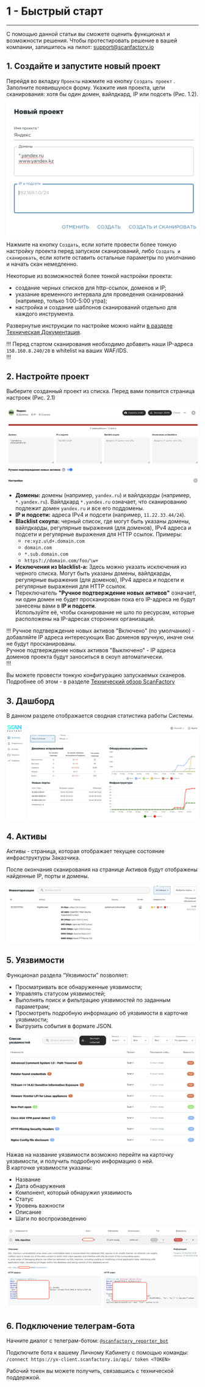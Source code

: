 # 1 - Быстрый старт

---

С помощью данной статьи вы сможете оценить функционал и возможности решения. Чтобы протестировать решение в вашей компании, запишитесь на пилот: [support@scanfactory.io](mailto:support@scanfactory.io)

## 1. Создайте и запустите новый проект

Перейдя во вкладку `Проекты` нажмите на кнопку `Создать проект` . Заполните появившуюся форму. Укажите имя проекта, цели сканирования: хотя бы один домен, вайлдкард, IP или подсеть (Рис. 1.2).

![Рис. 1.2](./static/1-2.png)

Нажмите на кнопку `Создать`, если хотите провести более тонкую настройку проекта перед запуском сканирований, либо `Cоздать и сканировать`, если хотите оставить остальные параметры по умолчанию и начать скан немедленно.

Некоторые из возможностей более тонкой настройки проекта:

- создание черных списков для http-ссылок, доменов и IP;
- указание временного интервала для проведения сканирований (например, только 1:00-5:00 утра);
- настройка и создание шаблонов сканирований отдельно для каждого инструмента.

Развернутые инструкции по настройке можно найти [в разделе Техническая Документация](./technical-overview.md).

!!!
Перед стартом сканирования необходимо добавить наши IP-адреса `158.160.8.240/28` в whitelist на ваших WAF/IDS.  
!!!

## 2. Настройте проект

Выберите созданный проект из списка. Перед вами появится страница настроек (Рис. 2.1)  

![Рис. 2.1](/static/1-3.png)

- **Домены:** домены (например, `yandex.ru`) и вайлдкарды (например, `*.yandex.ru`). Вайлдкард `*.yandex.ru` означает, что сканированию подлежит домен `yandex.ru` и все его поддомены.
- **IP и подсети:** адреса IPv4 и подсети (например, `11.22.33.44/24`).
- **Blacklist скоупа:** черный список, где могут быть указаны домены, вайлдкарды, регулярные выражения (для доменов), IPv4 адреса и подсети и регулярные выражения для HTTP ссылок.
Примеры:
  - `re:xyz.u\d+.domain.com`
  - `domain.com`
  - `*.sub.domain.com`
  - `https?://domain.com/foo/\w+`
- **Исключения из blacklist-a:** Здесь можно указать исключения из черного списка. Могут быть указаны домены, вайлдкарды, регулярные выражения (для доменов), IPv4 адреса и подсети и регулярные выражения для HTTP ссылок.
- Переключатель **"Ручное подтверждение новых активов"** означает, ни один домен не будет просканирован пока его IP-адреса не будут занесены вами в **IP и подсети**.  
Используйте её, чтобы сканирование не шло по ресурсам, которые расположены на IP-адресах сторонних организаций.  

!!!
Ручное подтверждение новых активов "Включено" (по умолчанию) - добавляйте IP адреса интересующих Вас доменов вручную, иначе они не будут просканированы.  
Ручное подтверждение новых активов "Выключено" - IP адреса доменов проекта будут заноситься в скоуп автоматически.  
!!!

Вы можете провести тонкую конфигурацию запускаемых сканеров. Подробнее об этом - в разделе [Технический обзор ScanFactory](/technical-overview.md) 

## 3. Дашборд

В данном разделе отображается сводная статистика работы Системы.

![Рис. 3.1](./static/3-1.png)

## 4. Активы

Активы - страница, которая отображает текущее состояние инфраструктуры Заказчика.

После окончания сканирования на странице Активов будут отображены найденные IP, порты и домены.

![Рис. 4.1](./static/4-1.png)

## 5. Уязвимости

Функционал раздела “Уязвимости” позволяет:

- Просматривать все обнаруженные уязвимости;  
- Управлять статусом уязвимостей;  
- Выполнять поиск и фильтрацию уязвимостей по заданным параметрам;  
- Просмотреть подробную информацию об уязвимости в карточке уязвимости;  
- Выгрузить события в формате JSON.  

![Рис. 5.1](./static/5-1.png)

Нажав на название уязвимости возможно перейти на карточку уязвимости, и получить подробную информацию о ней.  
В карточке уязвимости указаны:

- Название  
- Дата обнаружения
- Компонент, который обнаружил уязвимость
- Статус
- Уровень важности
- Описание
- Шаги по воспроизведению

![Рис. 5.2](./static/5-2.png)

## 6. Подключение телеграм-бота

Начните диалог с телеграм-ботом: [`@scanfactory_reporter_bot`](https://t.me/scanfactory_reporter_bot)

Подключите бота к вашему Личному Кабинету с помощью команды:  
`/connect https://yx-client.scanfactory.io/api/ token <TOKEN>`

Рабочий токен вы можете получить, связавшись с технической поддержкой.  

